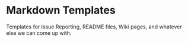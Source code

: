# Markdown Templates

Templates for Issue Reporting, README files, Wiki pages, and whatever else we can come up with.
